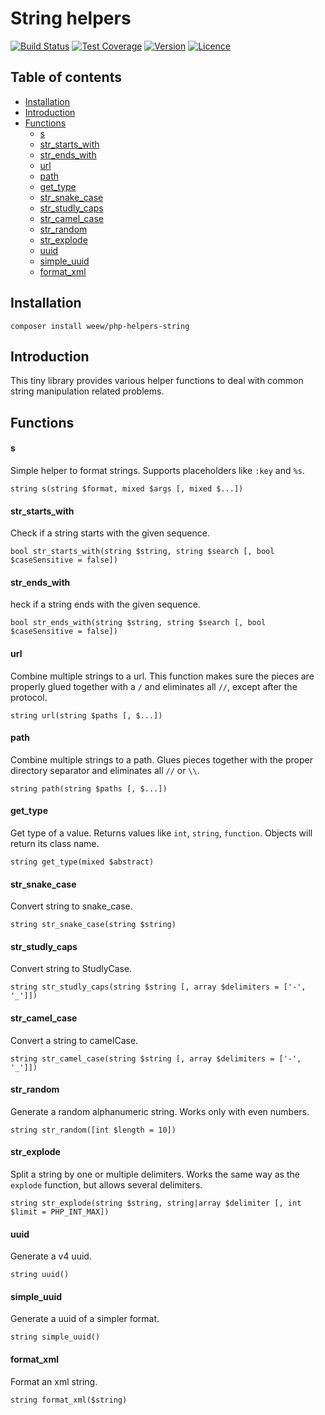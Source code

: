 # String helpers

[![Build Status](https://img.shields.io/travis/weew/php-helpers-string.svg)](https://travis-ci.org/weew/php-helpers-string)
[![Test Coverage](https://img.shields.io/coveralls/weew/php-helpers-string.svg)](https://coveralls.io/github/weew/php-helpers-string)
[![Version](https://img.shields.io/packagist/v/weew/php-helpers-string.svg)](https://packagist.org/packages/weew/php-helpers-string)
[![Licence](https://img.shields.io/packagist/l/weew/php-helpers-string.svg)](https://packagist.org/packages/weew/php-helpers-string)

## Table of contents

- [Installation](#installation)
- [Introduction](#introduction)
- [Functions](#functions)
    - [s](#s)
    - [str_starts_with](#str_starts_with)
    - [str_ends_with](#str_ends_with)
    - [url](#url)
    - [path](#path)
    - [get_type](#get_type)
    - [str_snake_case](#str_snake_case)
    - [str_studly_caps](#str_studly_caps)
    - [str_camel_case](#str_camel_case)
    - [str_random](#str_random)
    - [str_explode](#str_explode)
    - [uuid](#uuid)
    - [simple_uuid](#simple_uuid)
    - [format_xml](#format_xml)

## Installation

`composer install weew/php-helpers-string`

## Introduction

This tiny library provides various helper functions to deal with common string manipulation related problems.

## Functions

#### s

Simple helper to format strings. Supports placeholders like `:key` and `%s`.

`string s(string $format, mixed $args [, mixed $...])`

#### str\_starts\_with

Check if a string starts with the given sequence.

`bool str_starts_with(string $string, string $search [, bool $caseSensitive = false])`

#### str\_ends\_with

heck if a string ends with the given sequence.

`bool str_ends_with(string $string, string $search [, bool $caseSensitive = false])`

#### url

Combine multiple strings to a url. This function makes sure the pieces are properly glued together with a `/` and eliminates all `//`, except after the protocol.

`string url(string $paths [, $...])`

#### path

Combine multiple strings to a path. Glues pieces together with the proper directory separator and eliminates all `//` or `\\`.

`string path(string $paths [, $...])`

#### get\_type

Get type of a value. Returns values like `int`, `string`, `function`. Objects will return its class name.

`string get_type(mixed $abstract)`

#### str\_snake\_case

Convert string to snake_case.

`string str_snake_case(string $string)`

#### str\_studly\_caps

Convert string to StudlyCase.

`string str_studly_caps(string $string [, array $delimiters = ['-', '_']])`

#### str\_camel\_case

Convert a string to camelCase.

`string str_camel_case(string $string [, array $delimiters = ['-', '_']])`

#### str\_random

Generate a random alphanumeric string. Works only with even numbers.

`string str_random([int $length = 10])`

#### str\_explode

Split a string by one or multiple delimiters. Works the same way as the `explode` function, but allows several delimiters.

`string str_explode(string $string, string|array $delimiter [, int $limit = PHP_INT_MAX])`

#### uuid

Generate a v4 uuid.

`string uuid()`

#### simple\_uuid

Generate a uuid of a simpler format.

`string simple_uuid()`

#### format\_xml

Format an xml string.

`string format_xml($string)`
